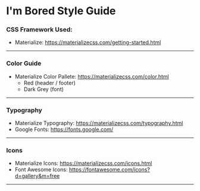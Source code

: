 # I'm Bored Style Guide

### CSS Framework Used:
* Materialize: https://materializecss.com/getting-started.html

----

### Color Guide
* Materialize Color Pallete: https://materializecss.com/color.html
  * Red (header / footer)
  * Dark Grey (font)
---

### Typography
* Materialize Typography: https://materializecss.com/typography.html
* Google Fonts: https://fonts.google.com/
---

### Icons
* Materialize Icons: https://materializecss.com/icons.html
* Font Awesome Icons: https://fontawesome.com/icons?d=gallery&m=free
---
